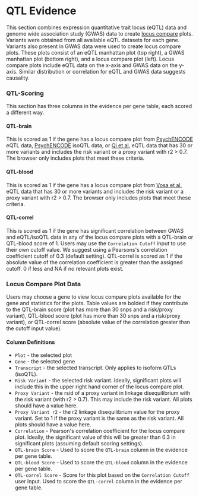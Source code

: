 # QTL Evidence

This section combines expression quantitative trait locus (eQTL) data and genome wide association study (GWAS) data to create [locus compare](http://locuscompare.com/) plots. Variants were obtained from all available eQTL datasets for each gene. Variants also present in GWAS data were used to create locus compare plots. These plots consist of an eQTL manhattan plot (top right), a GWAS manhattan plot (bottom right), and a locus compare plot (left). Locus compare plots include eQTL data on the x-axis and GWAS data on the y-axis. Similar distribution or correlation for eQTL and GWAS data suggests causality. 

### QTL-Scoring
This section has three columns in the evidence per gene table, each scored a different way. 

#### QTL-brain
This is scored as 1 if the gene has a locus compare plot from [PsychENCODE](https://science.sciencemag.org/content/362/6420/eaat8464) eQTL data, [PsychENCODE](https://science.sciencemag.org/content/362/6420/eaat8464) isoQTL data, or [Qi et al.](https://www.nature.com/articles/s41467-018-04558-1) eQTL data that has 30 or more variants and includes the risk variant or a proxy variant with r2 > 0.7. The browser only includes plots that meet these criteria. 

#### QTL-blood
This is scored as 1 if the gene has a locus compare plot from [Vosa et al.](https://www.biorxiv.org/content/10.1101/447367v1) eQTL data that has 30 or more variants and includes the risk variant or a proxy variant with r2 > 0.7. The browser only includes plots that meet these criteria.  

#### QTL-correl
This is scored as 1 if the gene has significant correlation between GWAS and eQTL/isoQTL data in any of the locus compare plots with a QTL-brain or QTL-blood score of 1. Users may use the `Correlation Cutoff` input to use their own cutoff value. We suggest using a Pearsons's correlation coefficient cutoff of 0.3 (default setting). QTL-correl is scored as 1 if the absolute value of the correlation coefficient is greater than the assigned cutoff. 0 if less and NA if no relevant plots exist. 

### Locus Compare Plot Data
Users may choose a gene to view locus compare plots available for the gene and statistics for the plots. Table values are bolded if they contribute to the QTL-brain score (plot has more than 30 snps and a risk/proxy variant), QTL-blood score (plot has more than 30 snps and a risk/proxy variant), or QTL-correl score (absolute value of the correlation greater than the cutoff input value).

#### Column Definitions
* `Plot` - the selected plot
* `Gene` - the selected gene
* `Transcript` - the selected transcript. Only applies to isoform QTLs (isoQTL).
* `Risk Variant` - the selected risk variant. Ideally, significant plots will include this in the upper right hand corner of the locus compare plot.
* `Proxy Variant` - the rsid of a proxy variant in linkage disequilibrium with the risk variant (with r2 > 0.7). This may include the risk variant. All plots should have a value here.
* `Proxy Variant r2` - the r2 linkage disequilibrium value for the proxy variant. Set to 1 if the proxy variant is the same as the risk variant. All plots should have a value here.
* `Correlation` - Pearson's correlation coefficient for the locus compare plot. Ideally, the significant value of this will be greater than 0.3 in significant plots (assuming default scoring settings). 
* `QTL-brain Score` - Used to score the `QTL-brain` column in the evidence per gene table. 
* `QTL-blood Score` - Used to score the `QTL-blood` column in the evidence per gene table. 
* `QTL-correl Score` - Score for this plot based on the `Correlation Cutoff` user input. Used to score the `QTL-correl` column in the evidence per gene table. 
